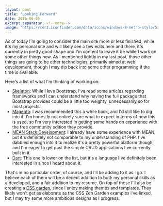 ```yaml
---
layout: post
title: "Looking Forward"
date: 2016-06-06
excerpt_separator: <!--more-->
image: "https://cdn2.iconfinder.com/data/icons/windows-8-metro-style/512/google_blog_search-.png"
---
```


As of today I'm going to consider the main site more or less finished; while it's my personal site and will likely see a few edits here and there, it's currently in pretty good shape and I'm content to leave it be while I work on some other things now. As I mentioned lightly in my last post, those other things are going to be other technologies; primarily aimed at web development, though I may dip back into some other programming if the time is available.
<!--more-->


Here's a list of what I'm thinking of working on:
<ul>
  <li><a href="http://getskeleton.com/">Skeleton</a>: While I love Bootstrap, I've read some articles regarding frameworks and I can understand why having the full package that Bootstrap provides could be a little too weighty, unnecessarily so for most projects.</li>
  <li><a href="https://magento.com/">Magento</a>: I was recommended this a while back, and I'd still like to dig into it. I'm honestly not entirely sure what to expect in terms of how this is used, so I'm very interested in getting some hands on experience with the free community edition they provide.</li>
  <li><a href="http://mean.io/">MEAN Stack Development</a>: I already have some experience with MEAN, but it's definitely not comparable to my understanding of PHP. I've dabbled enough into it to realize it's a pretty powerful platform though, and I'm eager to get past the simple CRUD applications I've currently built in it.</li>
  <li><a href="https://www.dartlang.org/">Dart</a>: This one is lower on the list, but it's a language I've definitely been interested in since I heard about it.</li>
</ul>


That's in no particular order, of course, and I'll be adding to it as I go. I believe each of them will be a decent addition to both my personal skills as a developed, and a fair addition to my resume. On top of these I'll also be creating a <a href="http://www.csszengarden.com/175/">CSS garden</a>, since I enjoy making themes and templates. They likely won't get as elaborate as the CSS Zen Garden examples I've linked, but I may try some more ambitious designs as I progress. 